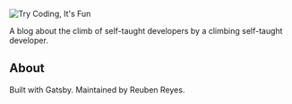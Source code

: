 ![Try Coding, It's Fun](https://cl.ly/042f3M292p1W/try-all-these-logos-its-fun.png)

A blog about the climb of self-taught developers by a climbing self-taught developer.

## About
Built with Gatsby. Maintained by Reuben Reyes.
